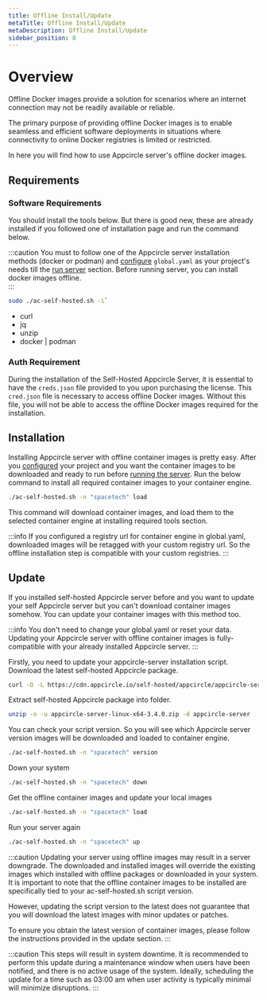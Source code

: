 ```yaml
---
title: Offline Install/Update
metaTitle: Offline Install/Update
metaDescription: Offline Install/Update
sidebar_position: 8
---
```


# Overview

Offline Docker images provide a solution for scenarios where an internet connection may not be readily available or reliable.

The primary purpose of providing offline Docker images is to enable seamless and efficient software deployments in situations where connectivity to online Docker registries is limited or restricted.

In here you will find how to use Appcircle server's offline docker images.

## Requirements

### Software Requirements

You should install the tools below. But there is good new, these are already installed if you followed one of installation page and run the command below.

:::caution
You must to follow one of the Appcircle server installation methods (docker or podman) and [configure](../install-server/docker.md#3-configure) `global.yaml` as your project's needs till the [run server](../install-server/docker.md#5-run-server) section.
Before running server, you can install docker images offline.  
:::

```bash
sudo ./ac-self-hosted.sh -i`
```

- curl
- jq
- unzip
- docker | podman

### Auth Requirement

During the installation of the Self-Hosted Appcircle Server, it is essential to have the `creds.json` file provided to you upon purchasing the license.
This `cred.json` file is necessary to access offline Docker images.
Without this file, you will not be able to access the offline Docker images required for the installation.

## Installation

Installing Appcircle server with offline container images is pretty easy.
After you [configured](../install-server/docker.md#3-configure) your project and you want the container images to be downloaded and ready to run before [running the server](../install-server/docker.md#5-run-server).
Run the below command to install all required container images to your container engine.

```bash
./ac-self-hosted.sh -n "spacetech" load
```

This command will download container images, and load them to the selected container engine at installing required tools section.

:::info
If you configured a registry url for container engine in global.yaml, downloaded images will be retagged with your custom registry url.
So the offline installation step is compatible with your custom registries.
:::

## Update

If you installed self-hosted Appcircle server before and you want to update your self Appcircle server but you can't download container images somehow.
You can update your container images with this method too.

:::info
You don't need to change your global.yaml or reset your data.
Updating your Appcircle server with offline container images is fully-compatible with your already installed Appcircle server.
:::

Firstly, you need to update your appcircle-server installation script.
Download the latest self-hosted Appcircle package.

```bash
curl -O -L https://cdn.appcircle.io/self-hosted/appcircle/appcircle-server-linux-x64-3.4.0.zip
```

Extract self-hosted Appcircle package into folder.

```bash
unzip -o -u appcircle-server-linux-x64-3.4.0.zip -d appcircle-server
```

You can check your script version.
So you will see which Appcircle server version images will be downloaded and loaded to container engine.

```bash
./ac-self-hosted.sh -n "spacetech" version
```

Down your system

```bash
./ac-self-hosted.sh -n "spacetech" down
```

Get the offline container images and update your local images

```bash
./ac-self-hosted.sh -n "spacetech" load
```

Run your server again

```bash
./ac-self-hosted.sh -n "spacetech" up
```

:::caution
Updating your server using offline images may result in a server downgrade.
The downloaded and installed images will override the existing images which installed with offline packages or downloaded in your system.
It is important to note that the offline container images to be installed are specifically tied to your ac-self-hosted.sh script version.

However, updating the script version to the latest does not guarantee that you will download the latest images with minor updates or patches.

To ensure you obtain the latest version of container images, please follow the instructions provided in the update section.
:::

:::caution
This steps will result in system downtime.
It is recommended to perform this update during a maintenance window when users have been notified, and there is no active usage of the system.
Ideally, scheduling the update for a time such as 03:00 am when user activity is typically minimal will minimize disruptions.
:::
